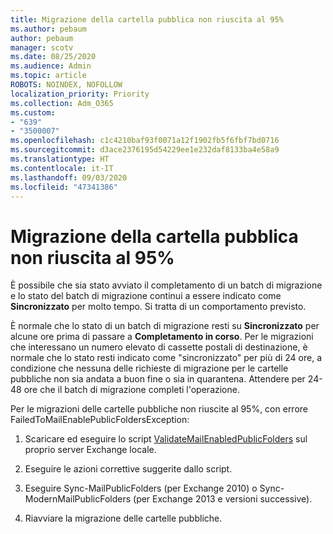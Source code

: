 ```yaml
---
title: Migrazione della cartella pubblica non riuscita al 95%
ms.author: pebaum
author: pebaum
manager: scotv
ms.date: 08/25/2020
ms.audience: Admin
ms.topic: article
ROBOTS: NOINDEX, NOFOLLOW
localization_priority: Priority
ms.collection: Adm_O365
ms.custom:
- "639"
- "3500007"
ms.openlocfilehash: c1c4210baf93f0071a12f1902fb5f6fbf7bd0716
ms.sourcegitcommit: d3ace2376195d54229ee1e232daf8133ba4e58a9
ms.translationtype: HT
ms.contentlocale: it-IT
ms.lasthandoff: 09/03/2020
ms.locfileid: "47341386"
---
```

# <a name="public-folder-migration-fails-at-95"></a>Migrazione della cartella pubblica non riuscita al 95%

È possibile che sia stato avviato il completamento di un batch di migrazione e lo stato del batch di migrazione continui a essere indicato come **Sincronizzato** per molto tempo. Si tratta di un comportamento previsto.

È normale che lo stato di un batch di migrazione resti su **Sincronizzato** per alcune ore prima di passare a **Completamento in corso**. Per le migrazioni che interessano un numero elevato di cassette postali di destinazione, è normale che lo stato resti indicato come "sincronizzato" per più di 24 ore, a condizione che nessuna delle richieste di migrazione per le cartelle pubbliche non sia andata a buon fine o sia in quarantena. Attendere per 24-48 ore che il batch di migrazione completi l'operazione.

Per le migrazioni delle cartelle pubbliche non riuscite al 95%, con errore FailedToMailEnablePublicFoldersException:

1. Scaricare ed eseguire lo script [ValidateMailEnabledPublicFolders](https://aka.ms/ValidateMEPF) sul proprio server Exchange locale.

2. Eseguire le azioni correttive suggerite dallo script.

3. Eseguire Sync-MailPublicFolders (per Exchange 2010) o Sync-ModernMailPublicFolders (per Exchange 2013 e versioni successive).

4. Riavviare la migrazione delle cartelle pubbliche.
